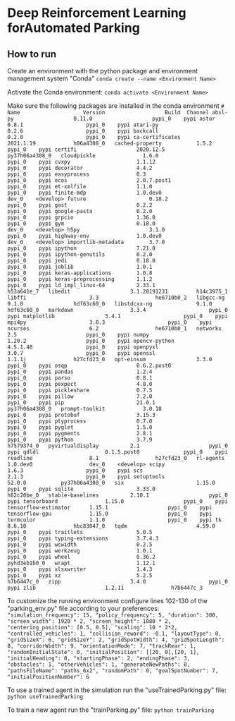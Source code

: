 # Deep Reinforcement Learning forAutomated Parking

## How to run

Create an environment with the python package and environment management system "Conda"
`conda create --name <Environment Name>`

Activate the Conda environment:
`conda activate <Environment Name>`

Make sure the following packages are installed in the conda environment
`# Name                    Version                   Build  Channel
absl-py                   0.11.0                   pypi_0    pypi
astor                     0.8.1                    pypi_0    pypi
atari-py                  0.2.6                    pypi_0    pypi
backcall                  0.2.0                    pypi_0    pypi
ca-certificates           2021.1.19            h06a4308_0  
cached-property           1.5.2                    pypi_0    pypi
certifi                   2020.12.5        py37h06a4308_0  
cloudpickle               1.6.0                    pypi_0    pypi
cvxpy                     1.1.12                   pypi_0    pypi
decorator                 4.4.2                    pypi_0    pypi
easyprocess               0.3                      pypi_0    pypi
ecos                      2.0.7.post1              pypi_0    pypi
et-xmlfile                1.1.0                    pypi_0    pypi
finite-mdp                1.0.dev0                  dev_0    <develop>
future                    0.18.2                   pypi_0    pypi
gast                      0.2.2                    pypi_0    pypi
google-pasta              0.2.0                    pypi_0    pypi
grpcio                    1.36.0                   pypi_0    pypi
gym                       0.18.0                    dev_0    <develop>
h5py                      3.1.0                    pypi_0    pypi
highway-env               1.0.dev0                  dev_0    <develop>
importlib-metadata        3.7.0                    pypi_0    pypi
ipython                   7.21.0                   pypi_0    pypi
ipython-genutils          0.2.0                    pypi_0    pypi
jedi                      0.18.0                   pypi_0    pypi
joblib                    1.0.1                    pypi_0    pypi
keras-applications        1.0.8                    pypi_0    pypi
keras-preprocessing       1.1.2                    pypi_0    pypi
ld_impl_linux-64          2.33.1               h53a641e_7  
libedit                   3.1.20191231         h14c3975_1  
libffi                    3.3                  he6710b0_2  
libgcc-ng                 9.1.0                hdf63c60_0  
libstdcxx-ng              9.1.0                hdf63c60_0  
markdown                  3.3.4                    pypi_0    pypi
matplotlib                3.4.1                    pypi_0    pypi
mpi4py                    3.0.3                    pypi_0    pypi
ncurses                   6.2                  he6710b0_1  
networkx                  2.5                      pypi_0    pypi
numpy                     1.20.2                   pypi_0    pypi
opencv-python             4.5.1.48                 pypi_0    pypi
openpyxl                  3.0.7                    pypi_0    pypi
openssl                   1.1.1j               h27cfd23_0  
opt-einsum                3.3.0                    pypi_0    pypi
osqp                      0.6.2.post0              pypi_0    pypi
pandas                    1.2.4                    pypi_0    pypi
parso                     0.8.1                    pypi_0    pypi
pexpect                   4.8.0                    pypi_0    pypi
pickleshare               0.7.5                    pypi_0    pypi
pillow                    7.2.0                    pypi_0    pypi
pip                       21.0.1           py37h06a4308_0  
prompt-toolkit            3.0.18                   pypi_0    pypi
protobuf                  3.15.3                   pypi_0    pypi
ptyprocess                0.7.0                    pypi_0    pypi
pyglet                    1.5.0                    pypi_0    pypi
pygments                  2.8.1                    pypi_0    pypi
python                    3.7.9                h7579374_0  
pyvirtualdisplay          2.1                      pypi_0    pypi
qdldl                     0.1.5.post0              pypi_0    pypi
readline                  8.1                  h27cfd23_0  
rl-agents                 1.0.dev0                  dev_0    <develop>
scipy                     1.6.3                    pypi_0    pypi
scs                       2.1.3                    pypi_0    pypi
setuptools                52.0.0           py37h06a4308_0  
six                       1.15.0                   pypi_0    pypi
sqlite                    3.33.0               h62c20be_0  
stable-baselines          2.10.1                   pypi_0    pypi
tensorboard               1.15.0                   pypi_0    pypi
tensorflow-estimator      1.15.1                   pypi_0    pypi
tensorflow-gpu            1.15.0                   pypi_0    pypi
termcolor                 1.1.0                    pypi_0    pypi
tk                        8.6.10               hbc83047_0  
tqdm                      4.59.0                   pypi_0    pypi
traitlets                 5.0.5                    pypi_0    pypi
typing-extensions         3.7.4.3                  pypi_0    pypi
wcwidth                   0.2.5                    pypi_0    pypi
werkzeug                  1.0.1                    pypi_0    pypi
wheel                     0.36.2             pyhd3eb1b0_0  
wrapt                     1.12.1                   pypi_0    pypi
xlsxwriter                1.4.3                    pypi_0    pypi
xz                        5.2.5                h7b6447c_0  
zipp                      3.4.0                    pypi_0    pypi
zlib                      1.2.11               h7b6447c_3  `

To customize the running environment configure lines 102-130 of the "parking_env.py" file according to your preferences:
            `"simulation_frequency": 15,
            "policy_frequency": 5,
            "duration": 300,
            "screen_width": 1920 * 2,
            "screen_height": 1080 * 2,
            "centering_position": [0.5, 0.5],
            "scaling": 10 * 2*2,
            "controlled_vehicles": 1,
            "collision_reward": -0.1,
            "layoutType": 0,
            "gridSizeX": 6,
            "gridSizeY": 2,
            "gridSpotWidth": 4,
            "gridSpotLength": 8,
            "corridorWidth": 9,
            "orientationMode": 7,
            "trackRear": 1,
            "randomInitialState": 0,
            "initialPosition": [[20, 0],[20, 1],
            "initialHeading": 0,
            "startingPhase": 2,
            "endingPhase": 3,
            "obstacles": 1,
            "otherVehicles": 1,
            "generateNewPaths": 0,
            "pathsFileName": "paths_6x2",
            "randomPath": 0,
            "goalSpotNumber": 7,
            "initialPositionNumber": 6`
            
To use a trained agent in the simulation run the "useTrainedParking.py" file:
`python useTrainedParking`

To train a new agent run the "trainParking.py" file:
`python trainParking`
